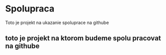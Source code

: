 # Spolupraca
Toto je projekt na ukazanie spoluprace na githube

## toto je projekt na ktorom budeme spolu pracovat na githube